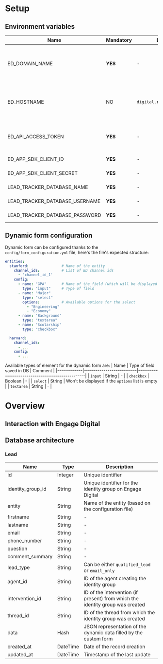 # Setup

## Environment variables



| Name                            | Mandatory | Default                   | Description                                                                                                                                                         |
|---------------------------------|-----------|---------------------------|---------------------------------------------------------------------------------------------------------------------------------------------------------------------|
| ED_DOMAIN_NAME                  | **YES**   | -                         | Name of your Engage Digital domain (e.g. if your URL is **domain-test**.digital.ringcentral.com, then your domain name is **domain-test**)                  |
| ED_HOSTNAME                     | NO        | `digital.ringcentral.com` | Hostname of your Engage Digital domain (e.g. if your URL is domain-test.**digital.ringcentral.com**, then your domain name is **digital.ringcentral.com**)  |
| ED_API_ACCESS_TOKEN             | **YES**   | -                         | Engage Digital API access token (:warning: **must** have the `Read identities` or the `Update identities` permission)                                               |
| ED_APP_SDK_CLIENT_ID            | **YES**   | -                         | ID of the application installed on Engage Digital                                                                                                                   |
| ED_APP_SDK_CLIENT_SECRET        | **YES**   | -                         | Secret of the application installed on Engage Digital                                                                                                               |
| LEAD_TRACKER_DATABASE_NAME      | **YES**   | -                         | Name of the postgresql database                                                                                                                                     |
| LEAD_TRACKER_DATABASE_USERNAME  | **YES**   | -                         | Username to connect to the postgresql database                                                                                                                      |
| LEAD_TRACKER_DATABASE_PASSWORD  | **YES**   | -                         | Password to connect to the postgresql database                                                                                                                      |


## Dynamic form configuration

Dynamic form can be configured thanks to the `config/form_configuration.yml` file, here's the file's expected structure:

```yaml
entities:
  stanford:               # Name of the entity
    channel_ids:          # List of ED channel ids
      - 'channel_id_1'
    config:
      - name: "GPA"       # Name of the field (which will be displayed as a label in the form)
        type: "input"     # Type of field
      - name: "Major"
        type: "select"
        options:          # Available options for the select
          - "Engineering"
          - "Economy"
      - name: "Background"
        type: "textarea"
      - name: "Scolarship"
        type: "checkbox"

  harvard:
    channel_ids:
      - ...
    config:
      - ...
```

Available types of element for the dynamic form are:
| Name        | Type of field saved in DB | Comment                                           |
|-------------|---------------------------|---------------------------------------------------|
| `input`     | String                    | -                                                 |
| `checkbox`  | Boolean                   | -                                                 |
| `select`    | String                    | Won't be displayed if the `options` list is empty |
| `textarea`  | String                    | -                                                 |

# Overview

## Interaction with Engage Digital



## Database architecture

### Lead

| Name               | Type     | Description                                                                   |
|--------------------|----------|-------------------------------------------------------------------------------|
| id                 | Integer  | Unique identifier                                                             |
| identity_group_id  | String   | Unique identifier for the identity group on Engage Digital                    |
| entity             | String   | Name of the entity (based on the configuration file)                          |
| firstname          | String   | -                                                                             |
| lastname           | String   | -                                                                             |
| email              | String   | -                                                                             |
| phone_number       | String   | -                                                                             |
| question           | String   | -                                                                             |
| comment_summary    | String   | -                                                                             |
| lead_type          | String   | Can be either `qualified_lead` or `email_only`                                |
| agent_id           | String   | ID of the agent creating the identity group                                   |
| intervention_id    | String   | ID of the intervention (if present) from which the identity group was created |
| thread_id          | String   | ID of the thread from which the identity group was created                    |
| data               | Hash     | JSON representation of the dynamic data filled by the custom form             |
| created_at         | DateTime | Date of the record creation                                                   |
| updated_at         | DateTime | Timestamp of the last update                                                  |
